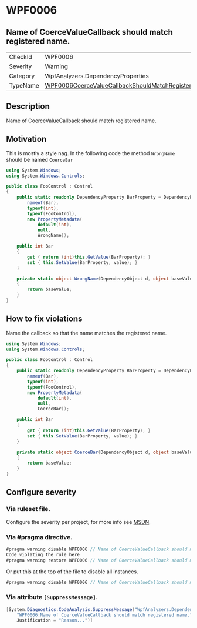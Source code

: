 # WPF0006
## Name of CoerceValueCallback should match registered name.

<!-- start generated table -->
<table>
<tr>
  <td>CheckId</td>
  <td>WPF0006</td>
</tr>
<tr>
  <td>Severity</td>
  <td>Warning</td>
</tr>
<tr>
  <td>Category</td>
  <td>WpfAnalyzers.DependencyProperties</td>
</tr>
<tr>
  <td>TypeName</td>
  <td><a href="https://github.com/DotNetAnalyzers/WpfAnalyzers/blob/master/WpfAnalyzers.Analyzers/DependencyProperties/WPF0006CoerceValueCallbackShouldMatchRegisteredName.cs">WPF0006CoerceValueCallbackShouldMatchRegisteredName</a></td>
</tr>
</table>
<!-- end generated table -->

## Description

Name of CoerceValueCallback should match registered name.

## Motivation

This is mostly a style nag. In the following code the method `WrongName` should be named `CoerceBar`

```C#
using System.Windows;
using System.Windows.Controls;

public class FooControl : Control
{
    public static readonly DependencyProperty BarProperty = DependencyProperty.Register(
        nameof(Bar),
        typeof(int),
        typeof(FooControl),
        new PropertyMetadata(
            default(int), 
            null, 
            WrongName));

    public int Bar
    {
        get { return (int)this.GetValue(BarProperty); }
        set { this.SetValue(BarProperty, value); }
    }

    private static object WrongName(DependencyObject d, object baseValue)
    {
        return baseValue;
    }
}
```

## How to fix violations

Name the callback so that the name matches the registered name.

```C#
using System.Windows;
using System.Windows.Controls;

public class FooControl : Control
{
    public static readonly DependencyProperty BarProperty = DependencyProperty.Register(
        nameof(Bar),
        typeof(int),
        typeof(FooControl),
        new PropertyMetadata(
            default(int), 
            null, 
            CoerceBar));

    public int Bar
    {
        get { return (int)this.GetValue(BarProperty); }
        set { this.SetValue(BarProperty, value); }
    }

    private static object CoerceBar(DependencyObject d, object baseValue)
    {
        return baseValue;
    }
}
```

<!-- start generated config severity -->
## Configure severity

### Via ruleset file.

Configure the severity per project, for more info see [MSDN](https://msdn.microsoft.com/en-us/library/dd264949.aspx).

### Via #pragma directive.
```C#
#pragma warning disable WPF0006 // Name of CoerceValueCallback should match registered name.
Code violating the rule here
#pragma warning restore WPF0006 // Name of CoerceValueCallback should match registered name.
```

Or put this at the top of the file to disable all instances.
```C#
#pragma warning disable WPF0006 // Name of CoerceValueCallback should match registered name.
```

### Via attribute `[SuppressMessage]`.

```C#
[System.Diagnostics.CodeAnalysis.SuppressMessage("WpfAnalyzers.DependencyProperties", 
    "WPF0006:Name of CoerceValueCallback should match registered name.", 
    Justification = "Reason...")]
```
<!-- end generated config severity -->